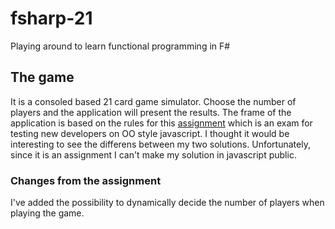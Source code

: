 # fsharp-21
Playing around to learn functional programming in F# 

## The game
It is a consoled based 21 card game simulator. Choose the number of players and the application will present the results.
The frame of the application is based on the rules for this [assignment](https://github.com/1dv021/examination-2) which is an exam for testing new developers on OO style javascript. I thought it would be interesting to see the differens between my two solutions. Unfortunately, since it is an assignment I can't make my solution in javascript public.

### Changes from the assignment
I've added the possibility to dynamically decide the number of players when playing the game.
